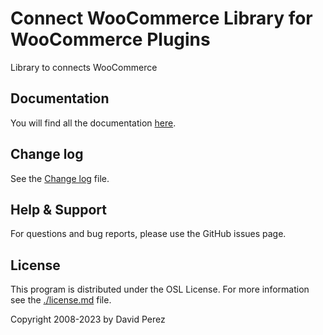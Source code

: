 # Connect WooCommerce Library for WooCommerce Plugins

Library to connects WooCommerce 

## Documentation

You will find all the documentation [here](./doc/readme.md).

## Change log

See the [Change log](./changelog.md) file.

## Help & Support

For questions and bug reports, please use the GitHub issues page.

## License

This program is distributed under the OSL License. For more information see the [./license.md](license.md) file.

Copyright 2008-2023 by David Perez